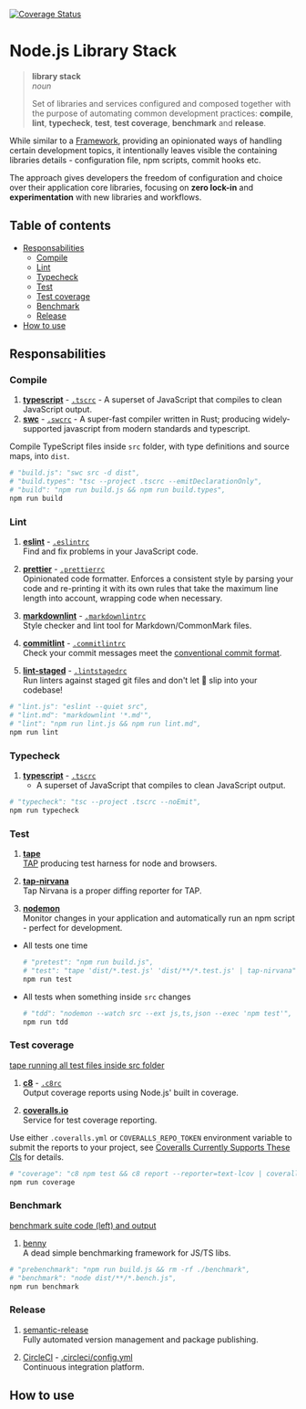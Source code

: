 <!-- markdownlint-disable first-line-h1 line-length -->

[![Coverage Status](https://coveralls.io/repos/github/andreidmt/library-stack-node/badge.svg)](https://coveralls.io/github/andreidmt/library-stack-node)

# Node.js Library Stack

> **library stack**  
> _noun_
>
> Set of libraries and services configured and composed together with the
> purpose of automating common development practices: __compile__, __lint__,
> __typecheck__, __test__, __test coverage__, __benchmark__ and __release__.

While similar to a
[Framework](https://en.wikipedia.org/wiki/Software_framework), providing an
opinionated ways of handling certain development topics, it intentionally
leaves visible the containing libraries details - configuration file, npm
scripts, commit hooks etc.

The approach gives developers the freedom of configuration and choice over
their application core libraries, focusing on __zero lock-in__ and
__experimentation__ with new libraries and workflows.

## Table of contents

<!-- vim-markdown-toc GFM -->

- [Responsabilities](#responsabilities)
  - [Compile](#compile)
  - [Lint](#lint)
  - [Typecheck](#typecheck)
  - [Test](#test)
  - [Test coverage](#test-coverage)
  - [Benchmark](#benchmark)
  - [Release](#release)
- [How to use](#how-to-use)

<!-- vim-markdown-toc -->

## Responsabilities

### Compile

1. [**typescript**](https://github.com/microsoft/TypeScript) -
   [`.tscrc`](.tscrc) - A superset of JavaScript that compiles to clean
   JavaScript output.
1. [**swc**](https://github.com/swc-project/swc) - [`.swcrc`](.swcrc) - A
   super-fast compiler written in Rust; producing widely-supported javascript
   from modern standards and typescript.

Compile TypeScript files inside `src` folder, with type definitions and source
maps, into `dist`.

```bash
# "build.js": "swc src -d dist",
# "build.types": "tsc --project .tscrc --emitDeclarationOnly",
# "build": "npm run build.js && npm run build.types",
npm run build
```

### Lint

1. [**eslint**](https://github.com/eslint/eslint) - [`.eslintrc`](.eslintrc)  
  Find and fix problems in your JavaScript code.

1. [**prettier**](https://github.com/prettier/prettier) -
   [`.prettierrc`](.prettierrc)  
  Opinionated code formatter. Enforces a consistent style by parsing your
  code and re-printing it with its own rules that take the maximum line length
  into account, wrapping code when necessary.

1. [**markdownlint**](https://github.com/igorshubovych/markdownlint-cli) -
   [`.markdownlintrc`](.markdownlintrc)  
  Style checker and lint tool for Markdown/CommonMark files.

1. [**commitlint**](https://github.com/conventional-changelog/commitlint) -
[`.commitlintrc`](.commitlintrc)  
  Check your commit messages meet the [conventional commit
  format](https://www.conventionalcommits.org).

1. [**lint-staged**](https://github.com/okonet/lint-staged) -
[`.lintstagedrc`](.lintstagedrc)  
  Run linters against staged git files and don't let :hankey: slip into your
  codebase!

```bash
# "lint.js": "eslint --quiet src",
# "lint.md": "markdownlint '*.md'",
# "lint": "npm run lint.js && npm run lint.md",
npm run lint
```

### Typecheck

1. [**typescript**](https://github.com/microsoft/TypeScript) - [`.tscrc`](.tscrc)
    - A superset of JavaScript that compiles to clean JavaScript output.

```bash
# "typecheck": "tsc --project .tscrc --noEmit",
npm run typecheck
```

### Test

1. [**tape**](https://github.com/substack/tape)  
  [TAP](https://en.wikipedia.org/wiki/Test_Anything_Protocol) producing test harness for node and browsers.

1. [**tap-nirvana**](https://github.com/inadarei/tap-nirvana)  
  Tap Nirvana is a proper diffing reporter for TAP.

1. [**nodemon**](https://github.com/remy/nodemon/)  
  Monitor changes in your application and automatically run an npm script - perfect for development.

- All tests one time

    ```bash
    # "pretest": "npm run build.js",
    # "test": "tape 'dist/*.test.js' 'dist/**/*.test.js' | tap-nirvana",
    npm run test
    ```

- All tests when something inside `src` changes

    ```bash
    # "tdd": "nodemon --watch src --ext js,ts,json --exec 'npm test'",
    npm run tdd
    ```

### Test coverage

[tape running all test files inside src folder](/docs/screenshot-test.png)

1. [**c8**](https://github.com/bcoe/c8) - [`.c8rc`](.c8rc)  
  Output coverage reports using Node.js' built in coverage.

1. [**coveralls.io**](https://coveralls.io/)  
  Service for test coverage reporting.  
  
Use either `.coveralls.yml` or `COVERALLS_REPO_TOKEN` environment variable to
submit the reports to your project, see [Coveralls Currently Supports These
CIs](https://docs.coveralls.io/supported-ci-services) for details.  

```bash
# "coverage": "c8 npm test && c8 report --reporter=text-lcov | coveralls",
npm run coverage
```

### Benchmark

[benchmark suite code (left) and output](/docs/screenshot-benchmark.png)

1. [benny](https://github.com/caderek/benny)  
  A dead simple benchmarking framework for JS/TS libs.

```bash
# "prebenchmark": "npm run build.js && rm -rf ./benchmark",
# "benchmark": "node dist/**/*.bench.js",
npm run benchmark
```

### Release

1. [semantic-release](https://github.com/semantic-release/semantic-release)  
  Fully automated version management and package publishing.

1. [CircleCI](https://circleci.com) - [.circleci/config.yml](.circleci/config.yml)  
  Continuous integration platform.

## How to use
